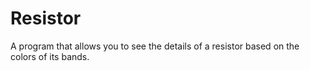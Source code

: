 # Resistor
A program that allows you to see the details of a resistor based on the colors of its bands.
